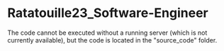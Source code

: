 # Ratatouille23_Software-Engineer
The code cannot be executed without a running server (which is not currently available), but the code is located in the "source_code" folder.
